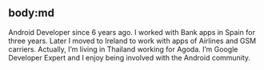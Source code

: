 body:md
-----
Android Developer since 6 years ago. I worked with Bank apps in Spain for three years. Later I moved to Ireland to work with apps of Airlines and GSM carriers. Actually, I’m living in Thailand working for Agoda. I’m Google Developer Expert and I enjoy being involved with the Android community.